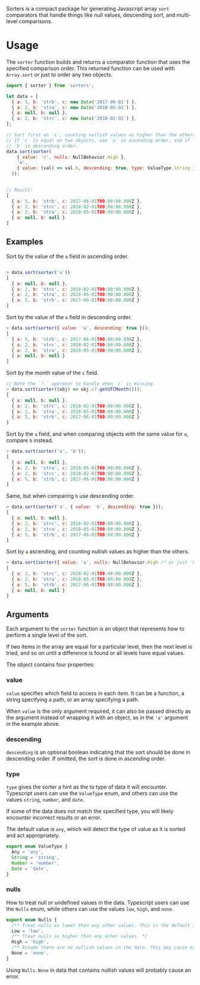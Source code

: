 Sorters is a compact package for generating Javascript array `sort` comparators that handle things like null values, descending sort, and multi-level comparisons.

# Usage

The `sorter` function builds and returns a comparator function that uses the specified comparison order. This returned function can be used with  `Array.sort` or just to order any two objects.

```js
import { sorter } from 'sorters';

let data = [
  { a: 5, b: 'strb', c: new Date('2017-06-01') },
  { a: 2, b: 'stra', c: new Date('2018-05-01') },
  { a: null, b: null },
  { a: 2, b: 'strc', c: new Date('2018-02-01') },
];

// Sort first on `c`, counting nullish values as higher than the others.
// If `c` is equal on two objects, use `a` in ascending order, and if `a` is equal then sort by
// `b` in descending order.
data.sort(sorter(
    { value: 'c', nulls: NullBehavior.High },
    'a',
    { value: (val) => val.b, descending: true, type: ValueType.String }
  ));
  

// Result: 
[
  { a: 5, b: 'strb', c: 2017-06-01T00:00:00.000Z },
  { a: 2, b: 'strc', c: 2018-02-01T00:00:00.000Z },
  { a: 2, b: 'stra', c: 2018-05-01T00:00:00.000Z },
  { a: null, b: null }
]
```

## Examples


Sort by the value of the `a` field in ascending order.
```js

> data.sort(sorter('a'))
[
  { a: null, b: null },
  { a: 2, b: 'strc', c: 2018-02-01T00:00:00.000Z },
  { a: 2, b: 'stra', c: 2018-05-01T00:00:00.000Z },
  { a: 5, b: 'strb', c: 2017-06-01T00:00:00.000Z }
]
```

Sort by the value of the `a` field in descending order.
```js
> data.sort(sorter({ value: 'a', descending: true }));
[
  { a: 5, b: 'strb', c: 2017-06-01T00:00:00.000Z },
  { a: 2, b: 'strc', c: 2018-02-01T00:00:00.000Z },
  { a: 2, b: 'stra', c: 2018-05-01T00:00:00.000Z },
  { a: null, b: null }
]
```

Sort by the month value of the `c` field.
```js
// Note the `?.` operator to handle when `c` is missing.
> data.sort(sorter((obj) => obj.c?.getUTCMonth()));
[
  { a: null, b: null },
  { a: 2, b: 'strc', c: 2018-02-01T00:00:00.000Z },
  { a: 2, b: 'stra', c: 2018-05-01T00:00:00.000Z },
  { a: 5, b: 'strb', c: 2017-06-01T00:00:00.000Z }
]
```

Sort by the `a` field, and when comparing objects with the same value for `a`, compare `b` instead.
```js
> data.sort(sorter('a', 'b'));
[
  { a: null, b: null },
  { a: 2, b: 'stra', c: 2018-05-01T00:00:00.000Z },
  { a: 2, b: 'strc', c: 2018-02-01T00:00:00.000Z },
  { a: 5, b: 'strb', c: 2017-06-01T00:00:00.000Z }
]
```

Same, but when comparing `b` use descending order.
```js
> data.sort(sorter('a', { value: 'b', descending: true }));
[
  { a: null, b: null },
  { a: 2, b: 'strc', c: 2018-02-01T00:00:00.000Z },
  { a: 2, b: 'stra', c: 2018-05-01T00:00:00.000Z },
  { a: 5, b: 'strb', c: 2017-06-01T00:00:00.000Z }
]
```

Sort by `a` ascending, and counting nullish values as higher than the others.
```js
> data.sort(sorter({ value: 'a', nulls: NullBehavior.High /* or just 'high` if not using Typescript */))
[
  { a: 2, b: 'strc', c: 2018-02-01T00:00:00.000Z },
  { a: 2, b: 'stra', c: 2018-05-01T00:00:00.000Z },
  { a: 5, b: 'strb', c: 2017-06-01T00:00:00.000Z },
  { a: null, b: null }
]
```

## Arguments

Each argument to the `sorter` function is an object that represents how to perform a single level of the sort.

If two items in the array are equal for a particular level, then the next level is tried, and so on until a difference is found or all levels have equal values.

The object contains four properties:

### value

`value` specifies which field to access in each item. It can be a function, a string specifying a path, or an array specifying a path.

When `value` is the only argument required, it can also be passed directly as the argument instead of wrapping it with an object, as in the `'a'` argument in the example above.

### descending

`descending` is an optional boolean indicating that the sort should be done in descending order. If omitted, the sort is done in ascending order.

### type

`type` gives the sorter a hint as the to type of data it will encounter. Typescript users can use the `ValueType` enum, and others can use the values `string`, `number`, and `date`.

If some of the data does not match the specified type, you will likely encounter incorrect results or an error.

The default value is `any`, which will detect the type of value as it is sorted and act appropriately.

```typescript
export enum ValueType {
  Any = 'any',
  String = 'string',
  Number = 'number',
  Date = 'date',
}
```

### nulls

How to treat null or undefined values in the data. Typescript users can use the `Nulls` enum, while others can use the values `low`, `high`, and `none`.

```typescript
export enum Nulls {
  /** Treat nulls as lower than any other values. This is the default setting. */
  Low = 'low',
  /** Treat nulls as higher than any other values. */
  High = 'high',
  /** Assume there are no nullish values in the data. This may cause exceptions if you are wrong. */
  None = 'none',
}
```

Using `Nulls.None` in data that contains nullish values will probably cause an error.

